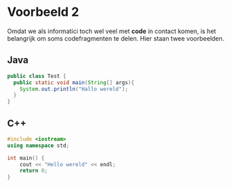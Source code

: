 # Voorbeeld 2

Omdat we als informatici toch wel veel met **code** in contact komen, is het belangrijk om soms codefragmenten te delen. Hier staan twee voorbeelden.

## Java 

```java
public class Test { 
  public static void main(String[] args){ 
    System.out.println("Hallo wereld"); 
  }
}
```

## C++

```cpp
#include <iostream>
using namespace std;

int main() {
	cout << "Hello wereld" << endl;
	return 0;
}
```